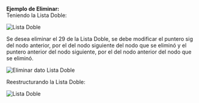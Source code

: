 **Ejemplo de Eliminar:**  
Teniendo la Lista Doble:

![Lista Doble](/assets/images/list/listaD_8.jpg)
  
Se desea eliminar el 29 de la Lista Doble, se debe modificar el puntero sig del nodo anterior, por el del nodo siguiente del nodo que se eliminó y el puntero anterior del nodo siguiente, por el del nodo anterior del nodo que se eliminó.

![Eliminar dato Lista Doble](/assets/images/list/listaD_9.jpg)
  
Reestructurando la Lista Doble:

![Lista Doble](/assets/images/list/listaD_10.jpg)